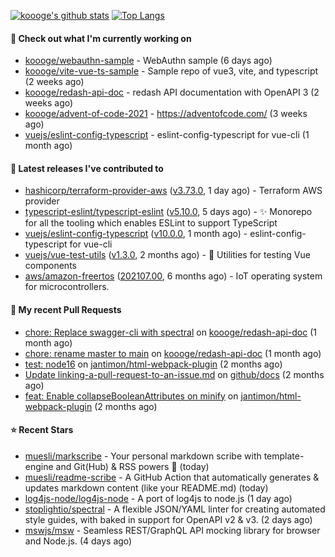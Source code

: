 [![koooge's github stats](https://github-readme-stats.vercel.app/api?username=koooge&count_private=true&show_icons=true)](https://github.com/anuraghazra/github-readme-stats)
[![Top Langs](https://github-readme-stats.vercel.app/api/top-langs/?username=koooge&langs_count=8&layout=compact)](https://github.com/anuraghazra/github-readme-stats)

#### 👷 Check out what I'm currently working on

- [koooge/webauthn-sample](https://github.com/koooge/webauthn-sample) - WebAuthn sample (6 days ago)
- [koooge/vite-vue-ts-sample](https://github.com/koooge/vite-vue-ts-sample) - Sample repo of vue3, vite, and typescript (2 weeks ago)
- [koooge/redash-api-doc](https://github.com/koooge/redash-api-doc) - redash API documentation with OpenAPI 3 (2 weeks ago)
- [koooge/advent-of-code-2021](https://github.com/koooge/advent-of-code-2021) - https://adventofcode.com/ (3 weeks ago)
- [vuejs/eslint-config-typescript](https://github.com/vuejs/eslint-config-typescript) - eslint-config-typescript for vue-cli (1 month ago)

#### 🔭 Latest releases I've contributed to

- [hashicorp/terraform-provider-aws](https://github.com/hashicorp/terraform-provider-aws) ([v3.73.0](https://github.com/hashicorp/terraform-provider-aws/releases/tag/v3.73.0), 1 day ago) - Terraform AWS provider
- [typescript-eslint/typescript-eslint](https://github.com/typescript-eslint/typescript-eslint) ([v5.10.0](https://github.com/typescript-eslint/typescript-eslint/releases/tag/v5.10.0), 5 days ago) - :sparkles: Monorepo for all the tooling which enables ESLint to support TypeScript
- [vuejs/eslint-config-typescript](https://github.com/vuejs/eslint-config-typescript) ([v10.0.0](https://github.com/vuejs/eslint-config-typescript/releases/tag/v10.0.0), 1 month ago) - eslint-config-typescript for vue-cli
- [vuejs/vue-test-utils](https://github.com/vuejs/vue-test-utils) ([v1.3.0](https://github.com/vuejs/vue-test-utils/releases/tag/v1.3.0), 2 months ago) - 🔬 Utilities for testing Vue components
- [aws/amazon-freertos](https://github.com/aws/amazon-freertos) ([202107.00](https://github.com/aws/amazon-freertos/releases/tag/202107.00), 6 months ago) - IoT operating system for microcontrollers.

#### 🔨 My recent Pull Requests

- [chore: Replace swagger-cli with spectral](https://github.com/koooge/redash-api-doc/pull/11) on [koooge/redash-api-doc](https://github.com/koooge/redash-api-doc) (1 month ago)
- [chore: rename master to main](https://github.com/koooge/redash-api-doc/pull/10) on [koooge/redash-api-doc](https://github.com/koooge/redash-api-doc) (1 month ago)
- [test: node16](https://github.com/jantimon/html-webpack-plugin/pull/1706) on [jantimon/html-webpack-plugin](https://github.com/jantimon/html-webpack-plugin) (2 months ago)
- [Update linking-a-pull-request-to-an-issue.md](https://github.com/github/docs/pull/12213) on [github/docs](https://github.com/github/docs) (2 months ago)
- [feat: Enable collapseBooleanAttributes on minify](https://github.com/jantimon/html-webpack-plugin/pull/1705) on [jantimon/html-webpack-plugin](https://github.com/jantimon/html-webpack-plugin) (2 months ago)

#### ⭐ Recent Stars

- [muesli/markscribe](https://github.com/muesli/markscribe) - Your personal markdown scribe with template-engine and Git(Hub) &amp; RSS powers 📜 (today)
- [muesli/readme-scribe](https://github.com/muesli/readme-scribe) - A GitHub Action that automatically generates &amp; updates markdown content (like your README.md) (today)
- [log4js-node/log4js-node](https://github.com/log4js-node/log4js-node) - A port of log4js to node.js (1 day ago)
- [stoplightio/spectral](https://github.com/stoplightio/spectral) - A flexible JSON/YAML linter for creating automated style guides, with baked in support for OpenAPI v2 &amp; v3. (2 days ago)
- [mswjs/msw](https://github.com/mswjs/msw) - Seamless REST/GraphQL API mocking library for browser and Node.js. (4 days ago)
